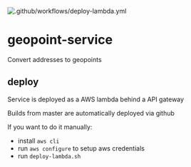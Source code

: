![.github/workflows/deploy-lambda.yml](https://github.com/Helfer-Portal/geopoint-service/workflows/.github/workflows/deploy-lambda.yml/badge.svg?branch=master)

# geopoint-service


Convert addresses to geopoints


## deploy 
Service is deployed as a AWS lambda behind a API gateway

Builds from master are automatically deployed via github

If you want to do it manually:
* install `aws cli`
* run `aws configure` to setup aws credentials
* run `deploy-lambda.sh`

